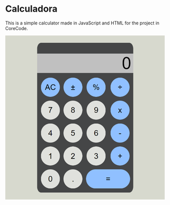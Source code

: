 # Calculadora
This is a simple calculator made in JavaScript and HTML for the project in CoreCode.

![calculadora](./image.png)